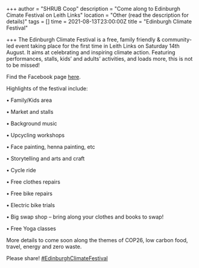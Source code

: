 +++
author = "SHRUB Coop"
description = "Come along to Edinburgh Cimate Festival on Leith Links"
location = "Other (read the description for details)"
tags = []
time = 2021-08-13T23:00:00Z
title = "Edinburgh Climate Festival"

+++
The Edinburgh Climate Festival is a free, family friendly & community-led event taking place for the first time in Leith Links on Saturday 14th August. It aims at celebrating and inspiring climate action. Featuring performances, stalls, kids’ and adults’ activities, and loads more, this is not to be missed!

Find the Facebook page [here](https://www.facebook.com/EdClimateFest/).

Highlights of the festival include:

• Family/Kids area

• Market and stalls

• Background music

• Upcycling workshops

• Face painting, henna painting, etc

• Storytelling and arts and craft

• Cycle ride

• Free clothes repairs

• Free bike repairs

• Electric bike trials

• Big swap shop – bring along your clothes and books to swap!

• Free Yoga classes

More details to come soon along the themes of COP26, low carbon food, travel, energy and zero waste.

Please share! [#EdinburghClimateFestival](https://www.facebook.com/hashtag/edinburghclimatefestival?__eep__=6&__cft__\[0\]=AZXX21bFvzXZjk_icZrBTpf-bPKM_n5fF1eUbj0UbZ3iCYrGPzxEkzhc8_8KQGDR-__FINGbkFiVu28DvIw4Bqt2ejF6x5BZStLJM89IurzmD2BNZ44g9W361vEaaae9oxpYLCFhcn2TaZf3x8GuM8xBwYZQVYH-uzDV_hKLX4_GdM3fo5u7IYApElb9oINMki4JTLqtga-1rDz1Y35M2AxCY8Y7REXBYq_JThKK8A7lihqIMWFpXtGuvO2g0xlQMLc&__tn__=*NK-R)